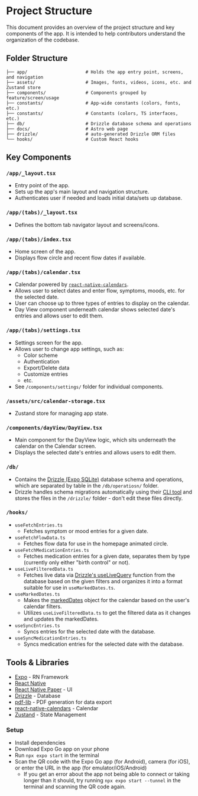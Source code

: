 # Project Structure

This document provides an overview of the project structure and key components of the app. It is intended to help contributors understand the organization of the codebase.

## Folder Structure

```
├── app/                      # Holds the app entry point, screens, and navigation
├── assets/                   # Images, fonts, videos, icons, etc. and Zustand store
├── components/               # Components grouped by feature/screen/usage
├── constants/                # App-wide constants (colors, fonts, etc.)
├── constants/                # Constants (colors, TS interfaces, etc.)
├── db/                       # Drizzle database schema and operations
├── docs/                     # Astro web page
├── drizzle/                  # auto-generated Drizzle ORM files
└── hooks/                    # Custom React hooks
```

## Key Components

### `/app/_layout.tsx`

- Entry point of the app.
- Sets up the app's main layout and navigation structure.
- Authenticates user if needed and loads initial data/sets up database.

### `/app/(tabs)/_layout.tsx`

- Defines the bottom tab navigator layout and screens/icons.

### `/app/(tabs)/index.tsx`

- Home screen of the app.
- Displays flow circle and recent flow dates if available.

### `/app/(tabs)/calendar.tsx`

- Calendar powered by [`react-native-calendars`](https://www.npmjs.com/package/react-native-calendars).
- Allows user to select dates and enter flow, symptoms, moods, etc. for the selected date.
- User can choose up to three types of entries to display on the calendar.
- Day View component underneath calendar shows selected date's entries and allows user to edit them.

### `/app/(tabs)/settings.tsx`

- Settings screen for the app.
- Allows user to change app settings, such as:
  - Color scheme
  - Authentication
  - Export/Delete data
  - Customize entries
  - etc.
- See `/components/settings/` folder for individual components.

### `/assets/src/calendar-storage.tsx`

- Zustand store for managing app state.

### `/components/dayView/DayView.tsx`

- Main component for the DayView logic, which sits underneath the calendar on the Calendar screen.
- Displays the selected date's entries and allows users to edit them.

### `/db/`

- Contains the [Drizzle (Expo SQLite)](https://orm.drizzle.team/docs/connect-expo-sqlite) database schema and operations, which are separated by table in the `/db/operatiosn/` folder.
- Drizzle handles schema migrations automatically using their [CLI tool](https://orm.drizzle.team/docs/connect-expo-sqlite#generate-migrations) and stores the files in the `/drizzle/` folder - don't edit these files directly.

### `/hooks/`

- `useFetchEntries.ts`
  - Fetches symptom or mood entries for a given date.
- `useFetchFlowData.ts`
  - Fetches flow data for use in the homepage animated circle.
- `useFetchMedicationEntries.ts`
  - Fetches medication entries for a given date, separates them by type (currently only either "birth control" or not).
- `useLiveFilteredData.ts`
  - Fetches live data via [Drizzle's useLiveQuery](https://orm.drizzle.team/docs/connect-expo-sqlite#live-queries) function from the database based on the given filters and organizes it into a format suitable for use in `useMarkedDates.ts`.
- `useMarkedDates.ts`
  - Makes the [markedDates](https://wix.github.io/react-native-calendars/docs/Components/Calendar#markeddates) object for the calendar based on the user's calendar filters.
  - Utilizes `useLiveFilteredData.ts` to get the filtered data as it changes and updates the markedDates.
- `useSyncEntries.ts`
  - Syncs entries for the selected date with the database.
- `useSyncMedicationEntries.ts`
  - Syncs medication entries for the selected date with the database.

## Tools & Libraries

- [Expo](https://docs.expo.dev/) - RN Framework
- [React Native](https://reactnative.dev/docs/getting-started)
- [React Native Paper]() - UI
- [Drizzle](https://orm.drizzle.team/docs/connect-expo-sqlite) - Database
- [pdf-lib](https://pdf-lib.js.org/) - PDF generation for data export
- [react-native-calendars](https://wix.github.io/react-native-calendars/docs/Intro) - Calendar
- [Zustand](https://zustand.docs.pmnd.rs/getting-started/introduction) - State Management

### Setup

- Install dependencies
- Download Expo Go app on your phone
- Run `npx expo start` in the terminal
- Scan the QR code with the Expo Go app (for Android), camera (for iOS), or enter the URL in the app (for emulator/iOS/Android)
  - If you get an error about the app not being able to connect or taking longer than it should, try running `npx expo start --tunnel` in the terminal and scanning the QR code again.
